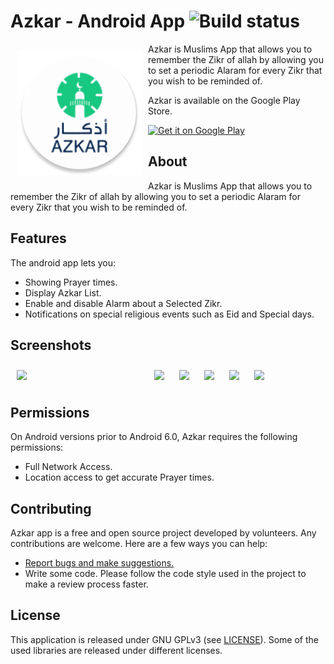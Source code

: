 # Azkar - Android App ![Build status](https://github.com/Azkar/android-app/workflows/CI/badge.svg?branch=master)

<img src="/readme/appLogo.png" align="left"
width="200" hspace="10" vspace="10">

Azkar is Muslims App that allows you to remember the Zikr of allah by allowing you to set a periodic Alaram for every
Zikr that you wish to be reminded of.

Azkar is available on the Google Play Store.

<p align="left">
<a href="https://play.google.com/store/apps/details?id=com.khair.azkar">
    <img alt="Get it on Google Play"
        height="80"
        src="https://play.google.com/intl/en_us/badges/images/generic/en_badge_web_generic.png" />
</a></p>

## About

Azkar is Muslims App that allows you to remember the Zikr of allah by allowing you to set a periodic Alaram for every
Zikr that you wish to be reminded of.


## Features

The android app lets you:
- Showing Prayer times.
- Display Azkar List.
- Enable and disable Alarm about a Selected Zikr.
- Notifications on special religious events such as Eid and Special days.

## Screenshots

[<img src="readme/1.jpg" align="left"
width="200"
    hspace="10" vspace="10">](/readme/1.png)
[<img src="/readme/2.png" align="center"
width="200"
    hspace="10" vspace="10">](/readme/2.png)
[<img src="/readme/3.png" align="center"
width="200"
    hspace="10" vspace="10">](/readme/3.png)
[<img src="/readme/4.png" align="center"
width="200"
    hspace="10" vspace="10">](/readme/4.png)
[<img src="/readme/5.png" align="center"
width="200"
    hspace="10" vspace="10">](/readme/5.png)
[<img src="/readme/6.png" align="center"
width="200"
    hspace="10" vspace="10">](/readme/6.png)

## Permissions

On Android versions prior to Android 6.0, Azkar requires the following permissions:
- Full Network Access.
- Location access to get accurate Prayer times.



## Contributing

Azkar app is a free and open source project developed by volunteers. Any contributions are welcome. Here are a few ways you can help:
 * [Report bugs and make suggestions.](https://github.com/wdelawed/azqarApp/issues)
 * Write some code. Please follow the code style used in the project to make a review process faster.

## License

This application is released under GNU GPLv3 (see [LICENSE](LICENSE)).
Some of the used libraries are released under different licenses.
